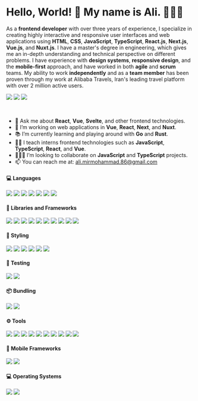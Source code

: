 # Hello, World! 👋 My name is Ali. 👨🏻‍💻

As a **frontend developer** with over three years of experience, I specialize in creating highly interactive and responsive user interfaces and web applications using **HTML**, **CSS**, **JavaScript**, **TypeScript**, **React.js**, **Next.js**, **Vue.js**, and **Nuxt.js**. I have a master's degree in engineering, which gives me an in-depth understanding and technical perspective on different problems. I have experience with **design systems**, **responsive design**, and the **mobile-first** approach, and have worked in both **agile** and **scrum** teams. My ability to work **independently** and as a **team member** has been proven through my work at Alibaba Travels, Iran's leading travel platform with over 2 million active users.

[![](https://img.shields.io/badge/Gmail-D14836?style=for-the-badge&logo=gmail&logoColor=white)](mailto:ali.mirmohammad.86@gmail.com)
[![](https://img.shields.io/badge/LinkedIn-0077B5?style=for-the-badge&logo=linkedin&logoColor=white)](https://www.linkedin.com/in/ali-mirmohammad/)
[![](https://img.shields.io/badge/Stack%20Overflow-F58025?style=for-the-badge&logo=Stack%20Overflow&logoColor=white)](https://stackoverflow.com/users/12959016/ali-mirmohammad)

<br>

- 💬 Ask me about **React**, **Vue**, **Svelte**, and other frontend technologies.
- 💼 I’m working on web applications in **Vue**, **React**, **Next**, and **Nuxt**.
- 📚 I’m currently learning and playing around with **Go** and **Rust**.
- 👨‍🏫 I teach interns frontend technologies such as **JavaScript**, **TypeScript**, **React**, and **Vue**.
- 👨🏻‍💻 I’m looking to collaborate on **JavaScript** and **TypeScript** projects.
- 📫 You can reach me at: ali.mirmohammad.86@gmail.com

#### 💻 Languages

![](https://img.shields.io/badge/HTML5-E34F26?style=for-the-badge&logo=html5&logoColor=white)
![](https://img.shields.io/badge/CSS3-1572B6?style=for-the-badge&logo=css3&logoColor=white)
![](https://img.shields.io/badge/JavaScript-F7DF1E?style=for-the-badge&logo=JavaScript&logoColor=white)
![](https://img.shields.io/badge/TypeScript-007ACC?style=for-the-badge&logo=typescript&logoColor=white)
![](https://img.shields.io/badge/Node.js-43853D?style=for-the-badge&logo=node.js&logoColor=white)
![](https://img.shields.io/badge/Go-00ADD8?style=for-the-badge&logo=go&logoColor=white)
![](https://img.shields.io/badge/Rust-000000?style=for-the-badge&logo=rust&logoColor=white)

#### 🚀 Libraries and Frameworks

![](https://img.shields.io/badge/React-20232A?style=for-the-badge&logo=react&logoColor=61DAFB)
![](https://img.shields.io/badge/Vue.js-35495E?style=for-the-badge&logo=vuedotjs&logoColor=4FC08D)
![](https://img.shields.io/badge/next.js-000000?style=for-the-badge&logo=nextdotjs&logoColor=white)
![](https://img.shields.io/badge/nuxt.js-00C58E?style=for-the-badge&logo=nuxtdotjs&logoColor=white)
![](https://img.shields.io/badge/Svelte-4A4A55?style=for-the-badge&logo=svelte&logoColor=FF3E00)
![](https://img.shields.io/badge/SvelteKit-FF3E00?style=for-the-badge&logo=Svelte&logoColor=white)
![](https://img.shields.io/badge/React_Query-FF4154?style=for-the-badge&logo=React_Query&logoColor=white)
![](https://img.shields.io/badge/Redux-593D88?style=for-the-badge&logo=redux&logoColor=white)
![](https://img.shields.io/badge/Socket.io-010101?&style=for-the-badge&logo=Socket.io&logoColor=white)
![](https://img.shields.io/badge/Express.js-000000?style=for-the-badge&logo=express&logoColor=white)

#### 💅 Styling

![](https://img.shields.io/badge/Tailwind_CSS-38B2AC?style=for-the-badge&logo=tailwind-css&logoColor=white)
![](https://img.shields.io/badge/Material%20UI-007FFF?style=for-the-badge&logo=mui&logoColor=white)
![](https://img.shields.io/badge/postcss-DD3A0A?style=for-the-badge&logo=postcss&logoColor=white)
![](https://img.shields.io/badge/Bootstrap-563D7C?style=for-the-badge&logo=bootstrap&logoColor=white)
![](https://img.shields.io/badge/styled--components-DB7093?style=for-the-badge&logo=styled-components&logoColor=white)
![](https://img.shields.io/badge/Sass-CC6699?style=for-the-badge&logo=sass&logoColor=white)

#### 🧪 Testing

![](https://img.shields.io/badge/Jest-C21325?style=for-the-badge&logo=jest&logoColor=white)
![](https://img.shields.io/badge/testing%20library-323330?style=for-the-badge&logo=testing-library&logoColor=red)
![]()

#### 📦 Bundling

![](https://img.shields.io/badge/Webpack-8DD6F9?style=for-the-badge&logo=Webpack&logoColor=white)
![](https://img.shields.io/badge/Vite-B73BFE?style=for-the-badge&logo=vite&logoColor=FFD62E)

#### ⚙️ Tools

![](https://img.shields.io/badge/npm-CB3837?style=for-the-badge&logo=npm&logoColor=white)
![](https://img.shields.io/badge/VSCode-0078D4?style=for-the-badge&logo=visual%20studio%20code&logoColor=white)
![](https://img.shields.io/badge/Yarn-2C8EBB?style=for-the-badge&logo=yarn&logoColor=white)
![](https://img.shields.io/badge/Babel-F9DC3E?style=for-the-badge&logo=babel&logoColor=white)
![](https://img.shields.io/badge/Figma-F24E1E?style=for-the-badge&logo=figma&logoColor=white)
![](https://img.shields.io/badge/eslint-3A33D1?style=for-the-badge&logo=eslint&logoColor=white)
![](https://img.shields.io/badge/prettier-1A2C34?style=for-the-badge&logo=prettier&logoColor=F7BA3E)
![](https://img.shields.io/badge/stylelint-000?style=for-the-badge&logo=stylelint&logoColor=white)
![](https://img.shields.io/badge/Trello-0052CC?style=for-the-badge&logo=trello&logoColor=white)
![](https://img.shields.io/badge/GIT-E44C30?style=for-the-badge&logo=git&logoColor=white)

#### 📱 Mobile Frameworks

![](https://img.shields.io/badge/React_Native-20232A?style=for-the-badge&logo=react&logoColor=61DAFB)
![](https://img.shields.io/badge/Flutter-02569B?style=for-the-badge&logo=flutter&logoColor=white)

#### 💻 Operating Systems

![](https://img.shields.io/badge/Android-3DDC84?style=for-the-badge&logo=android&logoColor=white)
![](https://img.shields.io/badge/mac%20os-000000?style=for-the-badge&logo=apple&logoColor=white)
